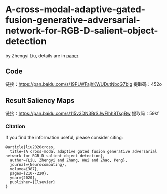 # A-cross-modal-adaptive-gated-fusion-generative-adversarial-network-for-RGB-D-salient-object-detection  

by Zhengyi Liu, details are in [paper](https://www.sciencedirect.com/science/article/abs/pii/S0925231220300904)

## Code

链接：https://pan.baidu.com/s/19PLWFajhKWUDutNbcG7bIg 
提取码：452o

##  Result Saliency Maps

链接：https://pan.baidu.com/s/115v3DN3BrSJwFIhh8TsqBw 
提取码：59kf 


### Citation

If you find the information useful, please consider citing:

```
@article{liu2020cross,
  title={A cross-modal adaptive gated fusion generative adversarial network for RGB-D salient object detection},
  author={Liu, Zhengyi and Zhang, Wei and Zhao, Peng},
  journal={Neurocomputing},
  volume={387},
  pages={210--220},
  year={2020},
  publisher={Elsevier}
}
```
